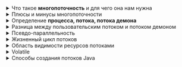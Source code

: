 <details><summary>Что такое <b>многопоточность</b> и для чего она нам нужна</summary>
    <a href="https://habr.com/ru/post/164487/">Многопоточность в Java</a>
    <p><b>Многопоточность</b> - это процесс запуска нескольких потоков выполнения одновременно</p>
    <p>Многопоточность предназначена для эффективного и максимального использования процессорного времени</p>
</details>
<details><summary>Плюсы и минусы многопоточности</summary>
    <ol>Плюсы:
        <li>Возможность выполнения одновременно нескольких действий</li>
        <li>Ускорение/Оптимизация вычислений</li>
    </ol>
    <ol>Минусы:
        <li>Сложность реализации</li>
        <li></li>
    </ol>
</details>

<details><summary>Определение <b>процесса, потока, потока демона</b></summary>
    <a href="https://tproger.ru/problems/what-is-the-difference-between-threads-and-processes/">В чем разница между потоком и процессом?</a><br>
    <p><b>Процесс</b> - это экземпляр программы во время выполнения, является независимым объектом, которому выделены системные ресурсы (память, процессорное время)</p>
    <p>Каждый процесс выполняется в отдельном адресном пространстве: один процесс не может получить доступ к переменным и структурам данных другого.</p>
    <p>Если процесс хочет получить доступ к чужим ресурсам, необходимо использовать межпроцессное взаимодействие. Это могут быть конвейеры, файлы, каналы связи между компьютерами и тд</p>
    <br>
    <p><b>Поток</b> - это отдельное исполняемое задание внутри процесса, т.е. одна единица исполнения кода</p>
    <p>Процесс может содержать множество исполняемых потоков: при запуске процесса запускается основной потов исполнения, который может порождать другие потоки</p>
    <p>Потоки, запущенные внутри процесса, разделяют между собой память, выделенную для процесса</p>
    <br>
    <a href="https://ru.tutorialcup.com/java/daemon-thread-in-java.htm#:~:text=%D0%9F%D0%BE%D1%82%D0%BE%D0%BA%20%D0%B4%D0%B5%D0%BC%D0%BE%D0%BD%D0%B0%20%D0%B2%20Java%20%2D%20%D1%8D%D1%82%D0%BE,%D0%94.">Поток демон</a><br>
    <p><b>Поток демона в Java</b> - это поток, генерируемый системой, который работает в фоновом режиме и поддерживает процесс потока пользователя. Он имеет низкий приоритет и выполняет такие задачи, как сборка мусора, финализатор и т.д.</p>
    <p>Запускается автоматически, и не нужно вызывать его отдельно. Срок службы потока демона зависит от пользовательского потока, что означает, что когда пользовательский поток завершается, JVM автоматически завершает потоки демона и не ожидает завершения потока демона</p>
    <p>Несмотря на то, что поток демона является потоком, генерируемым системой, можно установить новый поток как демон, а также проверить, является ли поток демоном или нет</p>
    <ul>Методы:
        <li><b>public final void setDaemon(boolean on)</b> - если параметр true, то устанавливает поток как демон. Можно вызывать только до запуска потока, иначе IllegalThreadStateException</li>
        <li><b>public final boolean isDaemon()</b> - проверяет или поток демон</li>
    </ul>
</details>

<details><summary>Разница между пользовательским потоком и потоком демоном</summary>
    <table>
        <tr>
            <th>Пользовательский поток</th>
            <th>Поток демон</th>
        </tr>
        <tr>
            <td>Высокий приоритетом</td>
            <td>Низкий приоритетом</td>
        </tr>
        <tr>
            <td>Работает на "переднем плане"</td>
            <td>Работает в фоновом режиме</td>
        </tr>
        <tr>
            <td>Выполняет конкретную задачу</td>
            <td>Выполняет вспомогательную задачу</td>
        </tr>
        <tr>
            <td>JVM всегда ожидает завершения активного пользовательского потока перед завершением работы	</td>
            <td>JVM не ждет завершения потока демона перед завершением работы</td>
        </tr>
        <tr>
            <td>Создано приложением Java для выполнения некоторой задачи</td>
            <td>Создано JVM</td>
        </tr>
        <tr>
            <td>Это независимый	</td>
            <td>Это зависит от пользовательских потоков</td>
        </tr>
    </table>
</details>

<details><summary>Псевдо-параллельность</summary>
    <p>Это вид параллелизма, при котором создается видимость паралленьного исполнения задач, потоков, за счет разделения процессорного времени выполнения</p>
    <p>Происходит на однопроцессорных (одноядерных) системах, и обычно управляется ОС</p>
</details>

<details><summary>Жизненный цикл потоков</summary>
    <p>В течение жизненного цикла потоки проходят через множество различных состояний</p>
    <img src="https://russianblogs.com/images/306/4ee6e99a67666c9c8a89359b4cbf32ca.png"><br>
    <ol>В любой момент времени поток может находиться только в одном из следующих состояний:
        <li><b>NEW</b> - новый созданный не запущенный поток</li>
        <li><b>RUNNABLE</b> - выполняется или готовится к запуску ожидая выделения ресурсов</li>
        <li><b>BLOCKED</b> -поток приостановил выполнение, поскольку ожидает получения блокировки монитора</li>
        <li><b>WAITING</b> - приостановлен и ожидает, что какой-то другой поток выполнит определенное действие без ограничения по времени</li>
        <li><b>TIMED_WAITING</b> - приостановлен и ожидает определенный промежуток времени</li>
        <li><b>TERMINATED</b> - завершил выполнение</li>
    </ol>
    <h4>NEW:</h4>
    <p>При инициализации экземпляра потока, поток находится в состоянии <b>NEW</b> до тех пор пока на нем мы не вызовем метод <b>start()</b></p>
    <h4>Runnable:</h4>
    <p>После запуска метода <b>start()</b> на экземпляре потока, поток перекдючается в режим <b>RUNNABLE</b> - что поток начал выполнение, либо
        готовится к выполнению, ожидая выделения ресурсов (например ЦП)
    </p>
    <p>В многопоточной среде плонировщик потоков выделяет для каждого потока определенное время, и относительно этого запускает каждый поток,
        который находится в состоянии RUNNABLE
    </p>
    <h4>Blocked:</h4>
    <p>Поток входит в это состояние, когда ожидает блокировки монитора и пытается получить доступ к разделу кода, который заблокирован другим потоком</p>
    <h4>Waiting:</h4>
    <p>Поток находится в состоянии <b>WAITING</b>, когда он ожидает, пока какой-либо другой поток выполнит определенное действие</p>
    <ul>это состояние достигается вызовом одного из методов:
        <li><b>object.wait()</b> - вызывающий поток останавливает свое выполнение до тех пор, пока не будет вызван метод notify() или notifyAll() каким-либо другим потоком</li>
        <li><b>thread.join()</b> - поток, на экземпляре которого, вызывается этот метод, переключится в режим <b>WAITING</b>, пока поток, в котором он вызывается, не будет завершен</li>
        <li><b>LockSupport.park()</b> - </li>
    </ul>
    <h4>Timed_Waiting:</h4>
    <p>Когда поток ожидает, пока другой поток выполнит определенное действие в течение указанного времени</p>
    <ol>способЫ заставить поток войти в состояние TIMED_WAITING:
        <li><b>thread.sleep(long millis)</b></li>
        <li><b>wait(int timeout)</b> или <b>wait(int timeout, int nanos)</b></li>
        <li><b>thread.join(long millis)</b></li>
        <li><b>LockSupport.parkNanos</b></li>
        <li><b>LockSupport.parkUntil</b></li>
    </ol>
    <h4>Terminated:</h4>
    <p>Когда поток завершает работу или аварийно завершается, он переходит в состояние TERMINATED</p>
</details>
<details><summary>Область видимости ресурсов потоками</summary>
    <a href="https://habr.com/ru/post/510454/">Java-модель памяти (часть 1)</a><br>
    <p>Каждый поток в Java имеет собственный стек. Стек содержит информацию о том, какие методы вызвал поток. Стек потока содержит все локальные переменные для каждого выполняемого метода. Поток может получить доступ только к своему стеку</p>
    <p>Локальные переменные, невидимы для всех других потоков, кроме потока, который их создал. Даже если два потока выполняют один и тот же код, они всё равно будут создавать локальные переменные этого кода в своих собственных стеках. Таким образом, каждый поток имеет свою версию каждой локальной переменной</p>
    <p>Все локальные переменные примитивных типов (boolean, byte, short, char, int, long, float, double) полностью хранятся в стеке потоков и не видны другим потокам. Один поток может передать копию примитивной переменной другому потоку, но не может совместно использовать примитивную локальную переменную.</p>
    <p>Локальная переменная может быть примитивного типа, в этом случае она полностью хранится в стеке потока.</p>
    <p>Локальная переменная также может быть ссылкой на объект. В этом случае ссылка (локальная переменная) хранится в стеке потоков, но сам объект хранится в куче</p>
    <p>Переменные-члены объекта хранятся в куче вместе с самим объектом. Это верно как в случае, когда переменная-член имеет примитивный тип, так и в том случае, если она является ссылкой на объект.</p>
    <p>Статические переменные класса также хранятся в куче вместе с определением класса.</p>
    <p>К объектам в куче могут обращаться все потоки, имеющие ссылку на объект. Когда поток имеет доступ к объекту, он также может получить доступ к переменным-членам этого объекта. Если два потока вызывают метод для одного и того же объекта одновременно, они оба будут иметь доступ к переменным-членам объекта, но каждый поток будет иметь свою собственную копию локальных переменных</p>
    <img src="https://habrastorage.org/webt/lq/yu/0n/lqyu0n9gj6rlphx3epgydd3ea-g.png">
</details>
<details><summary>Volatile</summary>
    <p><b>Volatile</b> - ключевое слово, означает, что значение переменной будет изменяться разными потоками</p>
    <ol>Основы:
        <li>Операции чтения/записи volatile переменной являются атомарными</li>
        <li>Результат операции записи значения в volatile переменную одним потоком, становится виден всем другим потокам, которые используют эту переменную для чтения из нее значения</li>
    </ol>
</details>
<details><summary>Способы создания потоков Java</summary>
    <a href="https://russianblogs.com/article/9415826053/">разница между Thread, Runnable и Callable</a><br>
    <ul>Есть различные способы создания потоков, например:
        <li>Расширить класс Thread, переопределить метод run(), вызвать метод start() на экземпляре класса</li>
        <li>Реализовать интерфейс Runnable, переопределить метод run(), экземпляр класса реализующего Runnable передать в качестве параметра при инициализации объекта класса Thread, и вызвать метод start()</li>
        <li>Реализуйте интерфейс Callable для реализации его метода call(), который выполняется через FutureTask</li>
    </ul>
    <p>Выбор между Thread или Runnable обусловлен отсутствием возможности множественного наследования</p>
    <p>
        Runnable доступен с Java 1.1, Callable с 1.5. Метод call() возвращает значения после выполненияб run() - нет. call() - может бросать исключения
    </p>
</details>